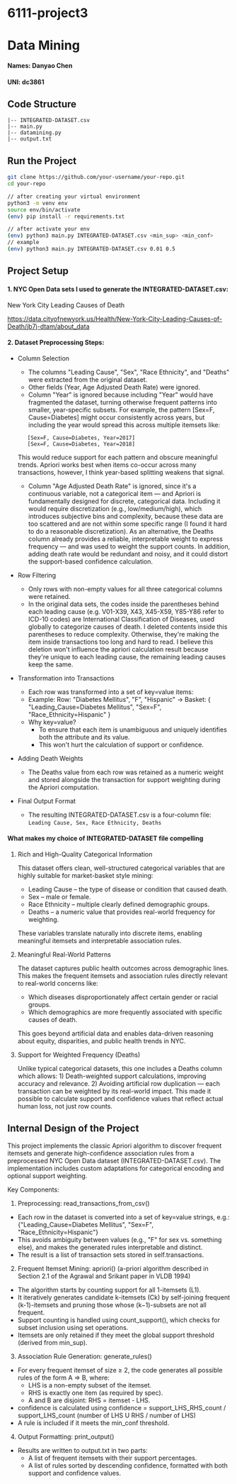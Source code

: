 # 6111-project3

# Data Mining

#### Names: Danyao Chen
#### UNI: dc3861

## **Code Structure**
```
|-- INTEGRATED-DATASET.csv
|-- main.py
|-- datamining.py
|-- output.txt
```

## **Run the Project**
```sh
git clone https://github.com/your-username/your-repo.git
cd your-repo

// after creating your virtual environment
python3 -m venv env
source env/bin/activate
(env) pip install -r requirements.txt

// after activate your env
(env) python3 main.py INTEGRATED-DATASET.csv <min_sup> <min_conf>
// example
(env) python3 main.py INTEGRATED-DATASET.csv 0.01 0.5
```

## **Project Setup**
#### 1. NYC Open Data sets I used to generate the INTEGRATED-DATASET.csv:
New York City Leading Causes of Death

https://data.cityofnewyork.us/Health/New-York-City-Leading-Causes-of-Death/jb7j-dtam/about_data

#### 2. Dataset Preprocessing Steps:
* Column Selection
  * The columns "Leading Cause", "Sex", "Race Ethnicity", and "Deaths" were extracted from the original dataset.
  * Other fields (Year, Age Adjusted Death Rate) were ignored.
  * Column "Year" is ignored because including "Year" would have fragmented the dataset, turning otherwise frequent patterns into smaller, year-specific subsets.
    For example, the pattern [Sex=F, Cause=Diabetes] might occur consistently across years, but including the year would spread this across multiple itemsets like:
   ```
      [Sex=F, Cause=Diabetes, Year=2017]
      [Sex=F, Cause=Diabetes, Year=2018]
   ```
     This would reduce support for each pattern and obscure meaningful trends. Apriori works best when items co-occur across many transactions, however, I think year-based splitting weakens that signal.
  * Column "Age Adjusted Death Rate" is ignored, since it's a continuous variable, not a categorical item — and Apriori is fundamentally designed for discrete, categorical data. Including it would require discretization (e.g., low/medium/high), which introduces subjective bins and complexity, because these data are too scattered and are not within some specific range (I found it hard to do a reasonable discretization). As an alternative, the Deaths column already provides a reliable, interpretable weight to express frequency — and was used to weight the support counts. In addition, adding death rate would be redundant and noisy, and it could distort the support-based confidence calculation.

* Row Filtering
  * Only rows with non-empty values for all three categorical columns were retained.
  * In the original data sets, the codes inside the parentheses behind each leading cause (e.g. V01-X39, X43, X45-X59, Y85-Y86 refer to ICD-10 codes) are International Classification of Diseases, used globally to categorize causes of death. I deleted contents inside this parentheses to reduce complexity. Otherwise, they're making the item inside transactions too long and hard to read. I believe this deletion won't influence the apriori calculation result because they're unique to each leading cause, the remaining leading causes keep the same.
* Transformation into Transactions
  * Each row was transformed into a set of key=value items:
  * Example:
    Row: "Diabetes Mellitus", "F", "Hispanic"
    → Basket: { "Leading_Cause=Diabetes Mellitus", "Sex=F", "Race_Ethnicity=Hispanic" }
  * Why key=value?
    * To ensure that each item is unambiguous and uniquely identifies both the attribute and its value.
    * This won't hurt the calculation of support or confidence.
* Adding Death Weights
  * The Deaths value from each row was retained as a numeric weight and stored alongside the transaction for support weighting during the Apriori computation.
* Final Output Format
  * The resulting INTEGRATED-DATASET.csv is a four-column file:
  ``` Leading Cause, Sex, Race Ethnicity, Deaths ```

#### What makes my choice of INTEGRATED-DATASET file compelling
1. Rich and High-Quality Categorical Information
   
   This dataset offers clean, well-structured categorical variables that are highly suitable for market-basket style mining:
     * Leading Cause – the type of disease or condition that caused death.
     * Sex – male or female.
     * Race Ethnicity – multiple clearly defined demographic groups.
     * Deaths – a numeric value that provides real-world frequency for weighting.
       
   These variables translate naturally into discrete items, enabling meaningful itemsets and interpretable association rules.
   
2. Meaningful Real-World Patterns

   The dataset captures public health outcomes across demographic lines. This makes the frequent itemsets and association rules directly relevant to real-world concerns like:
   * Which diseases disproportionately affect certain gender or racial groups.
   * Which demographics are more frequently associated with specific causes of death.
     
   This goes beyond artificial data and enables data-driven reasoning about equity, disparities, and public health trends in NYC.

3. Support for Weighted Frequency (Deaths)

   Unlike typical categorical datasets, this one includes a Deaths column which allows: 1) Death-weighted support calculations, improving accuracy and relevance. 2) Avoiding artificial row duplication — each transaction can be weighted by its real-world impact. This made it possible to calculate support and confidence values that reflect actual human loss, not just row counts.

## **Internal Design of the Project**
This project implements the classic Apriori algorithm to discover frequent itemsets and generate high-confidence association rules from a preprocessed NYC Open Data dataset (INTEGRATED-DATASET.csv). The implementation includes custom adaptations for categorical encoding and optional support weighting.

Key Components:
1. Preprocessing: read_transactions_from_csv()
* Each row in the dataset is converted into a set of key=value strings, e.g.: {"Leading_Cause=Diabetes Mellitus", "Sex=F", "Race_Ethnicity=Hispanic"}
* This avoids ambiguity between values (e.g., "F" for sex vs. something else), and makes the generated rules interpretable and distinct.
* The result is a list of transaction sets stored in self.transactions.

2. Frequent Itemset Mining: apriori() (a-priori algorithm described in Section 2.1 of the Agrawal and Srikant paper in VLDB 1994)
* The algorithm starts by counting support for all 1-itemsets (L1).
* It iteratively generates candidate k-itemsets (Ck) by self-joining frequent (k-1)-itemsets and pruning those whose (k−1)-subsets are not all frequent.
* Support counting is handled using count_support(), which checks for subset inclusion using set operations.
* Itemsets are only retained if they meet the global support threshold (derived from min_sup).

3. Association Rule Generation: generate_rules()
* For every frequent itemset of size ≥ 2, the code generates all possible rules of the form A => B, where:
  * LHS is a non-empty subset of the itemset.
  * RHS is exactly one item (as required by spec).
  * A and B are disjoint: RHS = itemset - LHS.
* confidence is calculated using confidence = support_LHS_RHS_count / support_LHS_count (number of LHS U RHS / number of LHS) 
* A rule is included if it meets the min_conf threshold.

4. Output Formatting: print_output()
* Results are written to output.txt in two parts:
  * A list of frequent itemsets with their support percentages.
  * A list of rules sorted by descending confidence, formatted with both support and confidence values.
